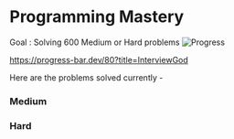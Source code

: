 # Programming Mastery

Goal : Solving 600 Medium or Hard problems
![Progress](https://progress-bar.dev/1/?scale=600&title=InterviewGod&width=500&color=babaca&suffix=&problems)


https://progress-bar.dev/80?title=InterviewGod

Here are the problems solved currently - 
### Medium

### Hard